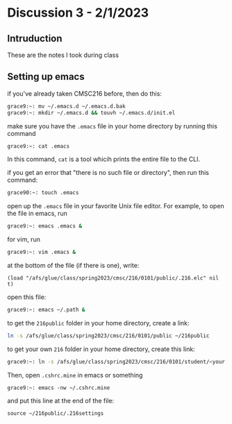 # Discussion 3 - 2/1/2023

## Intruduction

These are the notes I took during class

## Setting up emacs

if you've already taken CMSC216 before, then do this:

``` bash
grace9:~: mv ~/.emacs.d ~/.emacs.d.bak
grace9:~: mkdir ~/.emacs.d && touvh ~/.emacs.d/init.el

```

make sure you have the `.emacs` file in your home directory by running this command

``` bash
grace9:~: cat .emacs
```

In this command, `cat` is a tool whicih prints the entire file to the CLI. 

if you get an error that "there is no such file or directory", then run this command:

``` bash
grace90:~: touch .emacs
```

open up the `.emacs` file in your favorite Unix file editor. For example, to open the file in emacs, run 

``` bash
grace9:~: emacs .emacs &
```

for vim, run
``` bash
grace9:~: vim .emacs &
```

at the bottom of the file (if there is one), write:

``` emacs lisp
(load "/afs/glue/class/spring2023/cmsc/216/0101/public/.216.elc" nil t)
```

open this file:

``` bash
grace9:~: emacs ~/.path &
```

to get the `216public` folder in your home directory, create a link:

``` bash
ln -s /afs/glue/class/spring2023/cmsc/216/0101/public ~/216public
```

to get your own `216` folder in your home directory, create this link:

``` bash
grace9:~: ln -s /afs/glue/class/spring2023/cmsc/216/0101/student/<your directoryID> ~/216
```

Then, open `.cshrc.mine` in emacs or something
```
grace9:~: emacs -nw ~/.cshrc.mine
```

and put this line at the end of the file:

```
source ~/216public/.216settings
```